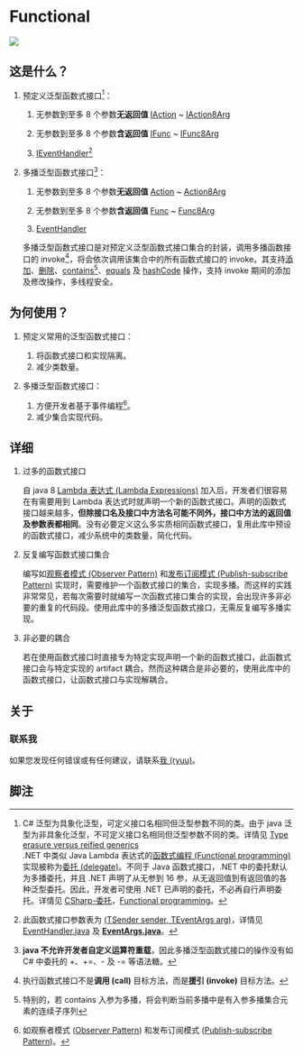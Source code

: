 # Functional

[![](https://jitpack.io/v/Ryuu-64/Functional.svg)](https://jitpack.io/#Ryuu-64/Functional)

## 这是什么？

1. 预定义泛型函数式接口[^1]：

   1. 无参数到至多 8 个参数**无返回值** [IAction](https://github.com/Ryuu-64/Functional/blob/main/src/main/java/org/ryuu/functional/IAction.java) ~ [IAction8Arg](https://github.com/Ryuu-64/Functional/blob/main/src/main/java/org/ryuu/functional/IAction8Arg.java)

   2. 无参数到至多 8 个参数**含返回值** [IFunc](https://github.com/Ryuu-64/Functional/blob/main/src/main/java/org/ryuu/functional/IFunc.java) ~ [IFunc8Arg](https://github.com/Ryuu-64/Functional/blob/main/src/main/java/org/ryuu/functional/IFunc8Arg.java)

   3. [IEventHandler](https://github.com/Ryuu-64/Functional/blob/main/src/main/java/org/ryuu/functional/IEventHandler.java)[^2]

2. 多播泛型函数式接口[^3]：

   1. 无参数到至多 8 个参数**无返回值** [Action](https://github.com/Ryuu-64/Functional/blob/main/src/main/java/org/ryuu/functional/Action.java) ~ [Action8Arg](https://github.com/Ryuu-64/Functional/blob/main/src/main/java/org/ryuu/functional/Action8Arg.java)

   2. 无参数到至多 8 个参数**含返回值** [Func](https://github.com/Ryuu-64/Functional/blob/main/src/main/java/org/ryuu/functional/Func.java) ~ [Func8Arg](https://github.com/Ryuu-64/Functional/blob/main/src/main/java/org/ryuu/functional/Func8Arg.java)

   3. [EventHandler](https://github.com/Ryuu-64/Functional/blob/main/src/main/java/org/ryuu/functional/EventHandler.java)

   多播泛型函数式接口是对预定义泛型函数式接口集合的封装，调用多播函数接口的 invoke[^4]，将会依次调用该集合中的所有函数式接口的 invoke。其支持[添加](https://github.com/Ryuu-64/Functional/blob/main/src/main/java/org/ryuu/functional/Multicast.java#L12)、[删除](https://github.com/Ryuu-64/Functional/blob/main/src/main/java/org/ryuu/functional/Multicast.java#L23)、[contains](https://github.com/Ryuu-64/Functional/blob/main/src/main/java/org/ryuu/functional/Multicast.java#L34)[^5]、[equals](https://github.com/Ryuu-64/Functional/blob/main/src/main/java/org/ryuu/functional/Multicast.java#L134) 及 [hashCode](https://github.com/Ryuu-64/Functional/blob/main/src/main/java/org/ryuu/functional/Multicast.java#L146) 操作，支持 invoke 期间的添加及修改操作，多线程安全。


## 为何使用？

1. 预定义常用的泛型函数式接口：
   1. 将函数式接口和实现隔离。
   2. 减少类数量。

2. 多播泛型函数式接口：

   1. 方便开发者基于事件编程[^6]。
   2. 减少集合实现代码。

## 详细

1. 过多的函数式接口

   自 java 8 [Lambda 表达式 (Lambda Expressions)](https://docs.oracle.com/javase/tutorial/java/javaOO/lambdaexpressions.html) 加入后，开发者们很容易在有需要用到 Lambda 表达式时就声明一个新的函数式接口。声明的函数式接口越来越多，**但除接口名及接口中方法名可能不同外，接口中方法的返回值及参数表都相同**。没有必要定义这么多实质相同函数式接口，复用此库中预设的函数式接口，减少系统中的类数量，简化代码。

2. 反复编写函数式接口集合

   编写如[观察者模式 (Observer Pattern)](https://en.wikipedia.org/wiki/Observer_pattern) 和[发布订阅模式 (Publish-subscribe Pattern)](https://en.wikipedia.org/wiki/Publish%E2%80%93subscribe_pattern) 实现时，需要维护一个函数式接口的集合，实现多播。而这样的实践非常常见，若每次需要时就编写一次函数式接口集合的实现，会出现许多非必要的重复的代码段。使用此库中的多播泛型函数式接口，无需反复编写多播实现。

3. 非必要的耦合

   若在使用函数式接口时直接专为特定实现声明一个新的函数式接口，此函数式接口会与特定实现的 artifact 耦合。然而这种耦合是非必要的，使用此库中的函数式接口，让函数式接口与实现解耦合。

## 关于

### 联系我

如果您发现任何错误或有任何建议，请联系[我 (ryuu)](64ryuu@gmail.com)。

## 脚注

[^1]:C# 泛型为具象化泛型，可定义接口名相同但泛型参数不同的类。由于 java 泛型为非具象化泛型，不可定义接口名相同但泛型参数不同的类。详情见 [Type erasure versus reified generics](https://en.wikipedia.org/wiki/Comparison_of_C_Sharp_and_Java#Type_erasure_versus_reified_generics)<br>.NET 中类似 Java Lambda 表达式的[函数式编程 (Functional programming)](https://en.wikipedia.org/wiki/Functional_programming) 实现被称为[委托 (delegate)](https://docs.microsoft.com/zh-cn/dotnet/csharp/delegate-class)。不同于 Java 函数式接口，.NET 中的委托默认为多播委托，并且 .NET 声明了从无参到 16 参，从无返回值到有返回值的各种泛型委托。因此，开发者可使用 .NET 已声明的委托，不必再自行声明委托。详情见 [CSharp-委托](https://blog.ryuu64.top/CSharp-%E5%A7%94%E6%89%98/)，[Functional programming](https://en.wikipedia.org/wiki/Comparison_of_C_Sharp_and_Java#Functional_programming)。

[^2]:此函数式接口参数表为 [(TSender sender, TEventArgs arg)](https://github.com/Ryuu-64/Functional/blob/main/src/main/java/org/ryuu/functional/EventHandler.java#L7)，详情见 [EventHandler.java](https://github.com/Ryuu-64/Functional/blob/main/src/main/java/org/ryuu/functional/EventHandler.java) 及 [**EventArgs.java**](https://github.com/Ryuu-64/Functional/blob/main/src/main/java/org/ryuu/functional/EventArgs.java)。

[^3]:**java 不允许开发者自定义运算符重载**，因此多播泛型函数式接口的操作没有如 C# 中委托的 +、+=、- 及 -= 等语法糖。

[^4]:执行函数式接口不是**调用 (call)** 目标方法，而是**援引 (invoke)** 目标方法。

[^5]:特别的，若 contains 入参为多播，将会判断当前多播中是有入参多播集合元素的连续子序列

[^6]:如观察者模式 ([Observer Pattern](https://en.wikipedia.org/wiki/Observer_pattern)) 和发布订阅模式 ([Publish-subscribe Pattern](https://en.wikipedia.org/wiki/Publish%E2%80%93subscribe_pattern))。